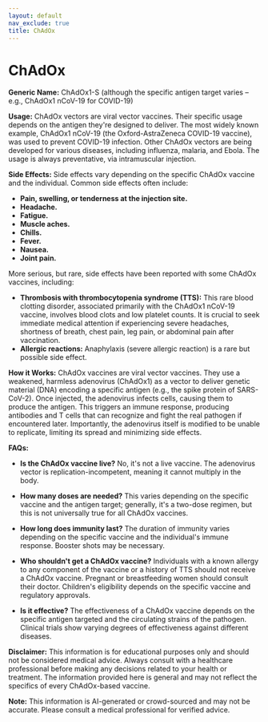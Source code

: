 ```yaml
---
layout: default
nav_exclude: true
title: ChAdOx
---
```


# ChAdOx

**Generic Name:** ChAdOx1-S (although the specific antigen target varies – e.g., ChAdOx1 nCoV-19 for COVID-19)

**Usage:**  ChAdOx vectors are viral vector vaccines.  Their specific usage depends on the antigen they're designed to deliver.  The most widely known example, ChAdOx1 nCoV-19 (the Oxford-AstraZeneca COVID-19 vaccine), was used to prevent COVID-19 infection.  Other ChAdOx vectors are being developed for various diseases, including influenza, malaria, and Ebola.  The usage is always preventative, via intramuscular injection.


**Side Effects:** Side effects vary depending on the specific ChAdOx vaccine and the individual.  Common side effects often include:

* **Pain, swelling, or tenderness at the injection site.**
* **Headache.**
* **Fatigue.**
* **Muscle aches.**
* **Chills.**
* **Fever.**
* **Nausea.**
* **Joint pain.**

More serious, but rare, side effects have been reported with some ChAdOx vaccines, including:

* **Thrombosis with thrombocytopenia syndrome (TTS):**  This rare blood clotting disorder, associated primarily with the ChAdOx1 nCoV-19 vaccine, involves blood clots and low platelet counts.  It is crucial to seek immediate medical attention if experiencing severe headaches, shortness of breath, chest pain, leg pain, or abdominal pain after vaccination.
* **Allergic reactions:** Anaphylaxis (severe allergic reaction) is a rare but possible side effect.


**How it Works:** ChAdOx vaccines are viral vector vaccines.  They use a weakened, harmless adenovirus (ChAdOx1) as a vector to deliver genetic material (DNA) encoding a specific antigen (e.g., the spike protein of SARS-CoV-2). Once injected, the adenovirus infects cells, causing them to produce the antigen.  This triggers an immune response, producing antibodies and T cells that can recognize and fight the real pathogen if encountered later.  Importantly, the adenovirus itself is modified to be unable to replicate, limiting its spread and minimizing side effects.


**FAQs:**

* **Is the ChAdOx vaccine live?** No, it's not a live vaccine. The adenovirus vector is replication-incompetent, meaning it cannot multiply in the body.

* **How many doses are needed?**  This varies depending on the specific vaccine and the antigen target; generally, it's a two-dose regimen, but this is not universally true for all ChAdOx vaccines.

* **How long does immunity last?**  The duration of immunity varies depending on the specific vaccine and the individual's immune response.  Booster shots may be necessary.

* **Who shouldn't get a ChAdOx vaccine?**  Individuals with a known allergy to any component of the vaccine or a history of TTS should not receive a ChAdOx vaccine.  Pregnant or breastfeeding women should consult their doctor.  Children's eligibility depends on the specific vaccine and regulatory approvals.

* **Is it effective?** The effectiveness of a ChAdOx vaccine depends on the specific antigen targeted and the circulating strains of the pathogen.  Clinical trials show varying degrees of effectiveness against different diseases.


**Disclaimer:** This information is for educational purposes only and should not be considered medical advice.  Always consult with a healthcare professional before making any decisions related to your health or treatment.  The information provided here is general and may not reflect the specifics of every ChAdOx-based vaccine.


**Note:** This information is AI-generated or crowd-sourced and may not be accurate. Please consult a medical professional for verified advice.